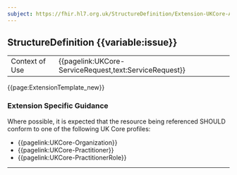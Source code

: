 ```yaml
---
subject: https://fhir.hl7.org.uk/StructureDefinition/Extension-UKCore-AdditionalContact
---
```

## StructureDefinition {{variable:issue}}

<table id="addToTranspose">
<tr><td>Context of Use</td>
<td>{{pagelink:UKCore-ServiceRequest,text:ServiceRequest}}</td>
</tr>
</table>

{{page:ExtensionTemplate_new}}

<!--<div id="Examples" class="tabcontent">
  <h3>Examples</h3>
  <b>Additional Contact</b> - An example to illustrate providing an additional contact with a service request.<br>
{{pagelink:Extension-UKCore-AdditionalContact-Example}}
<br><br>
</div>-->

<h3 id="guidance-{{variable:issue}}">Extension Specific Guidance</h3>

Where possible, it is expected that the resource being referenced SHOULD conform to one of the following UK Core profiles:

- {{pagelink:UKCore-Organization}}
- {{pagelink:UKCore-Practitioner}}
- {{pagelink:UKCore-PractitionerRole}}


---
